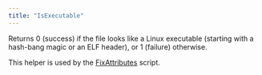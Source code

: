 ```yaml
---
title: "IsExecutable"
---
```


Returns 0 (success) if the file looks like a Linux executable (starting
with a hash-bang magic or an ELF header), or 1 (failure) otherwise.

This helper is used by the [FixAttributes](../FixAttributes)
script.
